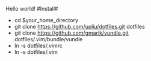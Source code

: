 Hello world!
#Install#
+ cd $your_home_directory
+ git clone https://github.com/upliu/dotfiles.git dotfiles
+ git clone https://github.com/gmarik/vundle.git dotfiles/.vim/bundle/vundle
+ ln -s dotfiles/.vimrc
+ ln -s dotfiles/.vim
